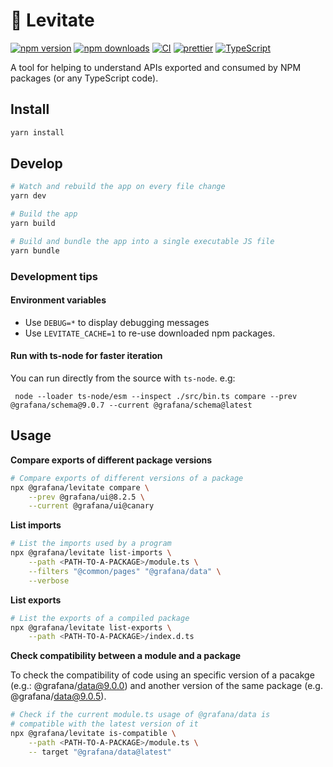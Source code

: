 # 🔮 Levitate

[![npm version][npm-badge]][npm-url]
[![npm downloads][downloads-badge]][npm-url]
[![CI][build-badge]][build-url]
[![prettier][prettier-badge]][prettier-url]
[![TypeScript][typescript-badge]][typescript-url]

A tool for helping to understand APIs exported and consumed by NPM packages (or any TypeScript code).

## Install

```bash
yarn install
```

## Develop

```bash
# Watch and rebuild the app on every file change
yarn dev

# Build the app
yarn build

# Build and bundle the app into a single executable JS file
yarn bundle
```

### Development tips

#### Environment variables

- Use `DEBUG=*` to display debugging messages
- Use `LEVITATE_CACHE=1` to re-use downloaded npm packages.

#### Run with ts-node for faster iteration

You can run directly from the source with `ts-node`. e.g:

` node --loader ts-node/esm --inspect ./src/bin.ts compare --prev @grafana/schema@9.0.7 --current @grafana/schema@latest`

## Usage

**Compare exports of different package versions**

```bash
# Compare exports of different versions of a package
npx @grafana/levitate compare \
    --prev @grafana/ui@8.2.5 \
    --current @grafana/ui@canary
```

**List imports**

```bash
# List the imports used by a program
npx @grafana/levitate list-imports \
    --path <PATH-TO-A-PACKAGE>/module.ts \
    --filters "@common/pages" "@grafana/data" \
    --verbose
```

**List exports**

```bash
# List the exports of a compiled package
npx @grafana/levitate list-exports \
    --path <PATH-TO-A-PACKAGE>/index.d.ts
```

**Check compatibility between a module and a package**

To check the compatibility of code using an specific version of a pacakge (e.g.: @grafana/data@9.0.0)
and another version of the same package (e.g. @grafana/data@9.0.5).

```bash
# Check if the current module.ts usage of @grafana/data is
# compatible with the latest version of it
npx @grafana/levitate is-compatible \
    --path <PATH-TO-A-PACKAGE>/module.ts \
    -- target "@grafana/data@latest"
```

[npm-url]: https://www.npmjs.com/package/@grafana/levitate
[npm-badge]: https://img.shields.io/npm/v/@grafana/levitate.svg
[downloads-badge]: https://img.shields.io/npm/dm/@grafana/levitate.svg?color=blue
[build-badge]: https://github.com/grafana/levitate/actions/workflows/ci.yml/badge.svg
[build-url]: https://github.com/grafana/levitate/actions/workflows/ci.yml
[typescript-badge]: https://badges.frapsoft.com/typescript/code/typescript.svg?v=101
[typescript-url]: https://github.com/microsoft/TypeScript
[prettier-badge]: https://img.shields.io/badge/code_style-prettier-ff69b4.svg
[prettier-url]: https://github.com/prettier/prettier
